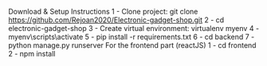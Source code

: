Download & Setup Instructions
1 - Clone project: git clone https://github.com/Rejoan2020/Electronic-gadget-shop.git
2 - cd electronic-gadget-shop
3 - Create virtual environment: virtualenv myenv
4 - myenv\scripts\activate
5 - pip install -r requirements.txt
6 - cd backend
7 - python manage.py runserver
For the frontend part (reactJS)
1 - cd frontend
2 - npm install
